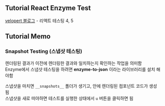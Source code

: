 ## Tutorial React Enzyme Test

[velopert 블로그](https://velog.io/@velopert/react-testing-with-enzyme) - 리액트 테스팅 4, 5

## Tutorial Memo

### Snapshot Testing (스냅샷 테스팅)

렌더링된 결과가 이전에 렌더링한 결과와 일치하는지 확인하는 작업을 의미함<br/>
Enzyme에서 스냅샷 테스팅을 하려면 **enzyme-to-json** 이라는 라이브러리를 설치 해야함

스냅샷을 마치면 `__snapshots__` 폴더가 생기고, 안에 렌더링된 컴포넌트 코드가 생성됨 <br/>
스냅샷을 새로 떠야하면 테스트를 실행한 상태에서 `u` 버튼을 클릭하면 됨

